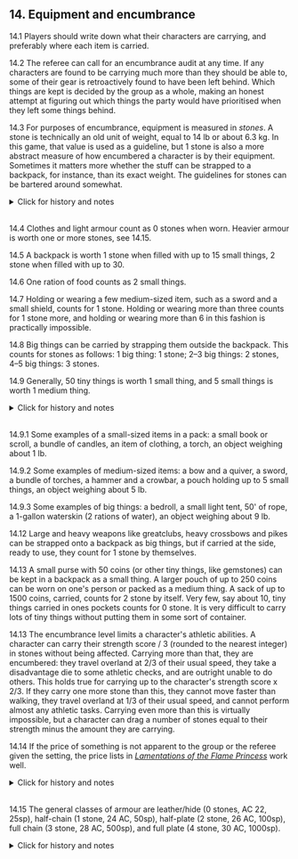 <h2>14. Equipment and encumbrance</h2>

14.1 Players should write down what their characters are carrying, and preferably where each item is carried.

14.2 The referee can call for an encumbrance audit at any time. If any characters are found to be carrying much more than they should be able to, some of their gear is retroactively found to have been left behind. Which things are kept is decided by the group as a whole, making an honest attempt at figuring out which things the party would have prioritised when they left some things behind.

14.3 For purposes of encumbrance, equipment is measured in _stones_. A stone is technically an old unit of weight, equal to 14 lb or about 6.3 kg. In this game, that value is used as a guideline, but 1 stone is also a more abstract measure of how encumbered a character is by their equipment. Sometimes it matters more whether the stuff can be strapped to a backpack, for instance, than its exact weight. The guidelines for stones can be bartered around somewhat.

<details><summary markdown="span">Click for history and notes</summary>

These encumbrance rules (14.3 through 14.13) are directly lifted from this character sheet, intended for use with DnD 5e, by Sandra "2097": [encumbrance sheet](https://drive.google.com/file/d/1Ly-2ps0cPdMCumpp7apOh8aIneWcuwc_/view?usp=sharing) (The link is a re-host; I believe the original is available somewhere at Sandra's page idiomdrottning.org but I have lost the link.)

</details><br/>

14.4 Clothes and light armour count as 0 stones when worn. Heavier armour is worth one or more stones, see 14.15.

14.5 A backpack is worth 1 stone when filled with up to 15 small things, 2 stone when filled with up to 30.

14.6 One ration of food counts as 2 small things.

14.7 Holding or wearing a few medium-sized item, such as a sword and a small shield, counts for 1 stone. Holding or wearing more than three counts for 1 stone more, and holding or wearing more than 6 in this fashion is practically impossible.

14.8 Big things can be carried by strapping them outside the backpack. This counts for stones as follows: 1 big thing: 1 stone; 2–3 big things: 2 stones, 4–5 big things: 3 stones.

14.9 Generally, 50 tiny things is worth 1 small thing, and 5 small things is worth 1 medium thing.
<details><summary markdown="span">Click for history and notes</summary>

Sandra "2097" has an extensive [list of example item sizes](https://idiomdrottning.org/item-sizes)

14.9.1–3 were previously 14.9–14.11.
</details><br/>

14.9.1 Some examples of a small-sized items in a pack: a small book or scroll, a bundle of candles, an item of clothing, a torch, an object weighing about 1 lb.

14.9.2 Some examples of medium-sized items: a bow and a quiver, a sword, a bundle of torches, a hammer and a crowbar, a pouch holding up to 5 small things, an object weighing about 5 lb. 

14.9.3 Some examples of big things: a bedroll, a small light tent, 50' of rope, a 1-gallon waterskin (2 rations of water), an object weighing about 9 lb.

14.12 Large and heavy weapons like greatclubs, heavy crossbows and pikes can be strapped onto a backpack as big things, but if carried at the side, ready to use, they count for 1 stone by themselves.

14.13 A small purse with 50 coins (or other tiny things, like gemstones) can be kept in a backpack as a small thing. A larger pouch of up to 250 coins can be worn on one's person or packed as a medium thing. A sack of up to 1500 coins, carried, counts for 2 stone by itself. Very few, say about 10, tiny things carried in ones pockets counts for 0 stone. It is very difficult to carry lots of tiny things without putting them in some sort of container.

14.13 The encumbrance level limits a character's athletic abilities. A character can carry their strength score / 3 (rounded to the nearest integer) in stones without being affected. Carrying more than that, they are encumbered: they travel overland at 2/3 of their usual speed, they take a disadvantage die to some athletic checks, and are outright unable to do others. This holds true for carrying up to the character's strength score x 2/3. If they carry one more stone than this, they cannot move faster than walking, they travel overland at 1/3 of their usual speed, and cannot perform almost any athletic tasks. Carrying even more than this is virtually impossible, but a character can drag a number of stones equal to their strength minus the amount they are carrying.

14.14 If the price of something is not apparent to the group or the referee given the setting, the price lists in _[Lamentations of the Flame Princess](https://paulgorman.org/roleplaying/dnd/misc/LotFP_Rules_and_Magic_Free_Version_without_Art.pdf)_ work well.

<details><summary markdown="span">Click for history and notes</summary>

Maastricht '18 used the LotFP price lists.
</details><br/>

14.15 The general classes of armour are leather/hide (0 stones, AC 22, 25sp), half-chain (1 stone, 24 AC, 50sp), half-plate (2 stone, 26 AC, 100sp), full chain (3 stone, 28 AC, 500sp),  and full plate (4 stone, 30 AC, 1000sp).
<details><summary markdown="span">Click for history and notes</summary>

Prices are based on those from _[Lamentations of the Flame Princess](https://paulgorman.org/roleplaying/dnd/misc/LotFP_Rules_and_Magic_Free_Version_without_Art.pdf)_. In Maastricht '18 some players remarked that while chainmail is effectively carried on one's shoulders, plate mail is strapped on in a way that distributes the load, and so we switched the encumbrance values around. Dungeon Crawl '22 started using the original values, where the progression goes half-chain, half-plate, full chain, full plate.
</details><br/>
